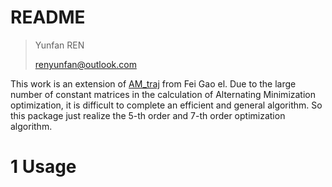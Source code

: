 # README

> Yunfan REN
>
> renyunfan@outlook.com

This work is an extension of [AM_traj](https://github.com/ZJU-FAST-Lab/am_traj) from Fei Gao el. Due to the large number of constant matrices in the calculation of Alternating Minimization optimization, it is difficult to complete an efficient and general algorithm. So this package just realize the 5-th order and 7-th order optimization algorithm.

# 1 Usage



